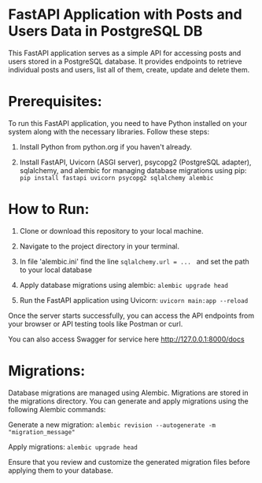 # FastAPI Application with Posts and Users Data in PostgreSQL DB

This FastAPI application serves as a simple API for accessing posts and users stored in a PostgreSQL database. It provides endpoints to retrieve individual posts and users, list all of them, create, update and delete them.

# Prerequisites:
To run this FastAPI application, you need to have Python installed on your system along with the necessary libraries. Follow these steps:

1. Install Python from python.org if you haven't already.

2. Install FastAPI, Uvicorn (ASGI server), psycopg2 (PostgreSQL adapter), sqlalchemy, and alembic for managing database migrations using pip:
`pip install fastapi uvicorn psycopg2 sqlalchemy alembic`


# How to Run:

1. Clone or download this repository to your local machine.

2. Navigate to the project directory in your terminal.

3. In file 'alembic.ini' find the line `sqlalchemy.url = ... `
and set the path to your local database

4. Apply database migrations using alembic:
`alembic upgrade head`

5. Run the FastAPI application using Uvicorn:
`uvicorn main:app --reload`

Once the server starts successfully, you can access the API endpoints from your browser or API testing tools like Postman or curl.

You can also access Swagger for service here http://127.0.0.1:8000/docs

# Migrations:
Database migrations are managed using Alembic. Migrations are stored in the migrations directory. You can generate and apply migrations using the following Alembic commands:

Generate a new migration:
`alembic revision --autogenerate -m "migration_message"`

Apply migrations:
`alembic upgrade head`

Ensure that you review and customize the generated migration files before applying them to your database.